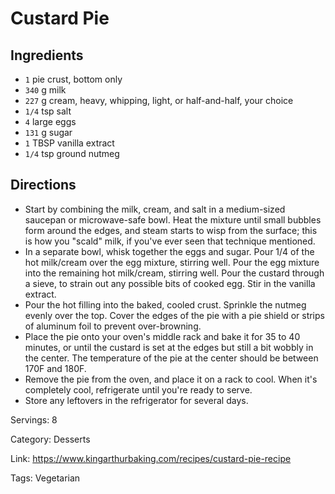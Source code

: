 # Custard Pie

## Ingredients

- `1` pie crust, bottom only
- `340` g milk
- `227` g cream, heavy, whipping, light, or half-and-half, your choice
- `1/4` tsp salt
- `4` large eggs
- `131` g sugar
- `1` TBSP vanilla extract
- `1/4` tsp ground nutmeg

## Directions

- Start by combining the milk, cream, and salt in a medium-sized saucepan or microwave-safe bowl. Heat the mixture until small bubbles form around the edges, and steam starts to wisp from the surface; this is how you "scald" milk, if you've ever seen that technique mentioned.
- In a separate bowl, whisk together the eggs and sugar. Pour 1/4 of the hot milk/cream over the egg mixture, stirring well. Pour the egg mixture into the remaining hot milk/cream, stirring well. Pour the custard through a sieve, to strain out any possible bits of cooked egg. Stir in the vanilla extract.
- Pour the hot filling into the baked, cooled crust. Sprinkle the nutmeg evenly over the top. Cover the edges of the pie with a pie shield or strips of aluminum foil to prevent over-browning.
- Place the pie onto your oven's middle rack and bake it for 35 to 40 minutes, or until the custard is set at the edges but still a bit wobbly in the center. The temperature of the pie at the center should be between 170F and 180F.
- Remove the pie from the oven, and place it on a rack to cool. When it's completely cool, refrigerate until you're ready to serve.
- Store any leftovers in the refrigerator for several days.

Servings: 8

Category: Desserts

Link: https://www.kingarthurbaking.com/recipes/custard-pie-recipe

Tags: Vegetarian

